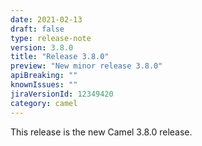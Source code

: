 ```yaml
---
date: 2021-02-13
draft: false
type: release-note
version: 3.8.0
title: "Release 3.8.0"
preview: "New minor release 3.8.0"
apiBreaking: ""
knownIssues: ""
jiraVersionId: 12349420
category: camel
---
```


This release is the new Camel 3.8.0 release.
